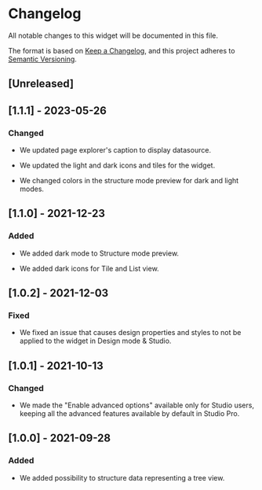 # Changelog

All notable changes to this widget will be documented in this file.

The format is based on [Keep a Changelog](https://keepachangelog.com/en/1.0.0/), and this project adheres to [Semantic Versioning](https://semver.org/spec/v2.0.0.html).

## [Unreleased]

## [1.1.1] - 2023-05-26

### Changed

-   We updated page explorer's caption to display datasource.

-   We updated the light and dark icons and tiles for the widget.

-   We changed colors in the structure mode preview for dark and light modes.

## [1.1.0] - 2021-12-23

### Added

-   We added dark mode to Structure mode preview.

-   We added dark icons for Tile and List view.

## [1.0.2] - 2021-12-03

### Fixed

-   We fixed an issue that causes design properties and styles to not be applied to the widget in Design mode & Studio.

## [1.0.1] - 2021-10-13

### Changed

-   We made the "Enable advanced options" available only for Studio users, keeping all the advanced features available by default in Studio Pro.

## [1.0.0] - 2021-09-28

### Added

-   We added possibility to structure data representing a tree view.
